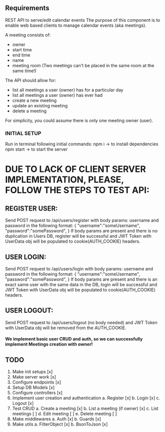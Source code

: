 ## Requirements

REST API to serve/edit calendar events
The purpose of this component is to enable web based clients to manage calendar events (aka meetings).

A meeting consists of:

- owner
- start time
- end time
- name
- meeting room (Two meetings can't be placed in the same room at the same time!)

The API should allow for:

- list all meetings a user (owner) has for a particular day
- list all meetings a user (owner) has ever had
- create a new meeting
- update an existing meeting
- delete a meeting

For simplicity, you could assume there is only one meeting owner (user).

### INITIAL SETUP
Run in terminal following initial commands: 
npm i -> to install dependencies
npm start -> to start the server

# DUE TO LACK OF CLIENT SERVER IMPLEMENTATION, PLEASE, FOLLOW THE STEPS TO TEST API:

## REGISTER USER: 
Send POST request to /api/users/register with body params: username and password in the following format:
{
    "username":"someUsername", 
    "password":"somePassword", 
}
If body params are present and there is no duplication in Users DB, register will be successful and JWT Token with UserData obj will be populated to cookie(AUTH_COOKIE) headers. 

## USER LOGIN: 
Send POST request to /api/users/login with body params: username and password in the following format:
{
    "username":"someUsername", 
    "password":"somePassword", 
}
If body params are present and there is an exact same user with the same data in the DB, login will be successful and JWT Token with UserData obj will be populated to cookie(AUTH_COOKIE) headers. 

## USER LOGOUT: 
Send POST request to /api/users/logout (no body needed) and JWT Token with UserData obj will be removed from the AUTH_COOKIE. 

#### We implement basic user CRUD and auth, so we can successfully implement Meetings creation with owner! 
## TODO

1. Make init setups [x]
2. Make server work [x]
3. Configure endpoints [x]
4. Setup DB Models [x]
5. Configure controllers [x]
6. Implement user creation and authentication
    a. Register [x]
    b. Login [x]
    c. Logout [x]
7. Test CRUD
    a. Create a meeting [x]
    b. List a meeting (if owner) [x]
    c. List meetings [ ]
    d. Edit meeting [ ]
    e. Delete meeting [ ]
8. Make middlewares
    a. Auth [x]
    b. Guards [x]
9. Make utils
    a. FilterObject [x]
    b. BsonToJson [x]